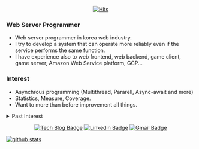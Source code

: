 <div align=center>

[![Hits](https://hits.seeyoufarm.com/api/count/incr/badge.svg?url=https%3A%2F%2Fgithub.com%2Fssavassava)](https://hits.seeyoufarm.com) 

</div>

### Web Server Programmer

- Web server programmer in korea web industry.
- I try to develop a system that can operate more reliably even if the service performs the same function.
- I have experience also to web frontend, web backend, game client, game server, Amazon Web Service platform, GCP...

### Interest

- Asynchrous programming (Multithread, Pararell, Async-await and more)
- Statistics, Measure, Coverage.
- Want to more than before improvement all things.
<details>
<summary>Past Interest</summary>
<div markdown="1">
<br/>

|제목|내용|
|--|--|
|1|1|
|2|10|

</div>
</details>

<div align=center>

[![Tech Blog Badge](http://img.shields.io/badge/-Tech%20blog-black?style=flat-square&logo=github&link=https://ssavassava.github.io/)](https://ssavassava.github.io/) 
[![Linkedin Badge](https://img.shields.io/badge/-LinkedIn-blue?style=flat-square&logo=Linkedin&logoColor=white&link=https://www.linkedin.com/in/sangwoo-kang-1b00b6214/)](https://www.linkedin.com/in/sangwoo-kang-1b00b6214/) 
[![Gmail Badge](https://img.shields.io/badge/-Gmail-d14836?style=flat-square&logo=Gmail&logoColor=white&link=mailto:sangwoo98.kang@gmail.com)](mailto:sangwoo98.kang@gmail.com)

</div>

[![github stats](https://github-readme-stats.vercel.app/api?username=ssavassava)](https://github.com/ssavassava)
